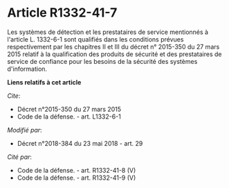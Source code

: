 # Article R1332-41-7

Les systèmes de détection et les prestataires de service mentionnés à l'article L. 1332-6-1 sont qualifiés dans les
conditions prévues respectivement par les chapitres II et III du décret n° 2015-350 du 27 mars 2015 relatif à la
qualification des produits de sécurité et des prestataires de service de confiance pour les besoins de la sécurité des
systèmes d'information.

**Liens relatifs à cet article**

_Cite_:

  - Décret n°2015-350 du 27 mars 2015
  - Code de la défense. - art. L1332-6-1

_Modifié par_:

  - Décret n°2018-384 du 23 mai 2018 - art. 29

_Cité par_:

  - Code de la défense. - art. R1332-41-8 (V)
  - Code de la défense. - art. R1332-41-9 (V)
